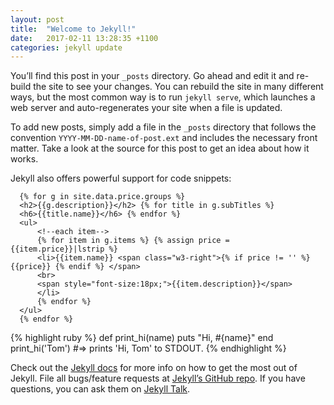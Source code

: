 ```yaml
---
layout: post
title:  "Welcome to Jekyll!"
date:   2017-02-11 13:28:35 +1100
categories: jekyll update
---
```

You’ll find this post in your `_posts` directory. Go ahead and edit it and re-build the site to see your changes. You can rebuild the site in many different ways, but the most common way is to run `jekyll serve`, which launches a web server and auto-regenerates your site when a file is updated.

To add new posts, simply add a file in the `_posts` directory that follows the convention `YYYY-MM-DD-name-of-post.ext` and includes the necessary front matter. Take a look at the source for this post to get an idea about how it works.

Jekyll also offers powerful support for code snippets:


      {% for g in site.data.price.groups %}
      <h2>{{g.description}}</h2> {% for title in g.subTitles %}
      <h6>{{title.name}}</h6> {% endfor %}
      <ul>
          <!--each item-->
          {% for item in g.items %} {% assign price = {{item.price}}|lstrip %}
          <li>{{item.name}} <span class="w3-right">{% if price != '' %}  {{price}} {% endif %} </span>
          <br>
          <span style="font-size:18px;">{{item.description}}</span>
          </li>
          {% endfor %}
      </ul>
      {% endfor %}



{% highlight ruby %}
def print_hi(name)
  puts "Hi, #{name}"
end
print_hi('Tom')
#=> prints 'Hi, Tom' to STDOUT.
{% endhighlight %}

Check out the [Jekyll docs][jekyll-docs] for more info on how to get the most out of Jekyll. File all bugs/feature requests at [Jekyll’s GitHub repo][jekyll-gh]. If you have questions, you can ask them on [Jekyll Talk][jekyll-talk].

[jekyll-docs]: https://jekyllrb.com/docs/home
[jekyll-gh]:   https://github.com/jekyll/jekyll
[jekyll-talk]: https://talk.jekyllrb.com/

